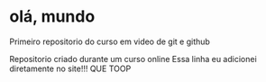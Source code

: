 # olá, mundo
 Primeiro repositorio do curso em video de git e github

Repositorio criado durante um curso online
Essa linha eu adicionei diretamente no site!!! QUE TOOP
